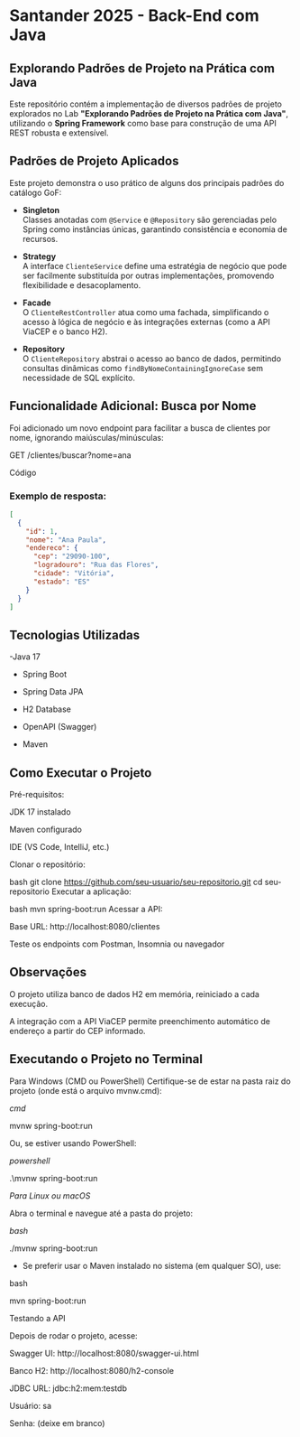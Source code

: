 # Santander 2025 - Back-End com Java

## Explorando Padrões de Projeto na Prática com Java

Este repositório contém a implementação de diversos padrões de projeto explorados no Lab **"Explorando Padrões de Projeto na Prática com Java"**, utilizando o **Spring Framework** como base para construção de uma API REST robusta e extensível.

## Padrões de Projeto Aplicados

Este projeto demonstra o uso prático de alguns dos principais padrões do catálogo GoF:

- **Singleton**  
  Classes anotadas com `@Service` e `@Repository` são gerenciadas pelo Spring como instâncias únicas, garantindo consistência e economia de recursos.

- **Strategy**  
  A interface `ClienteService` define uma estratégia de negócio que pode ser facilmente substituída por outras implementações, promovendo flexibilidade e desacoplamento.

- **Facade**  
  O `ClienteRestController` atua como uma fachada, simplificando o acesso à lógica de negócio e às integrações externas (como a API ViaCEP e o banco H2).

- **Repository**  
  O `ClienteRepository` abstrai o acesso ao banco de dados, permitindo consultas dinâmicas como `findByNomeContainingIgnoreCase` sem necessidade de SQL explícito.

## Funcionalidade Adicional: Busca por Nome

Foi adicionado um novo endpoint para facilitar a busca de clientes por nome, ignorando maiúsculas/minúsculas:

GET /clientes/buscar?nome=ana

Código

### Exemplo de resposta:


```json
[
  {
    "id": 1,
    "nome": "Ana Paula",
    "endereco": {
      "cep": "29090-100",
      "logradouro": "Rua das Flores",
      "cidade": "Vitória",
      "estado": "ES"
    }
  }
]
```

## Tecnologias Utilizadas

-Java 17

- Spring Boot

- Spring Data JPA

- H2 Database

- OpenAPI (Swagger)

- Maven

## Como Executar o Projeto

Pré-requisitos:

JDK 17 instalado

Maven configurado

IDE (VS Code, IntelliJ, etc.)

Clonar o repositório:

bash
git clone https://github.com/seu-usuario/seu-repositorio.git
cd seu-repositorio
Executar a aplicação:

bash
mvn spring-boot:run
Acessar a API:

Base URL: http://localhost:8080/clientes

Teste os endpoints com Postman, Insomnia ou navegador

## Observações
O projeto utiliza banco de dados H2 em memória, reiniciado a cada execução.

A integração com a API ViaCEP permite preenchimento automático de endereço a partir do CEP informado.

## Executando o Projeto no Terminal
Para Windows (CMD ou PowerShell)
Certifique-se de estar na pasta raiz do projeto (onde está o arquivo mvnw.cmd):

*cmd*

mvnw spring-boot:run

Ou, se estiver usando PowerShell:

*powershell*

.\mvnw spring-boot:run

*Para Linux ou macOS*

Abra o terminal e navegue até a pasta do projeto:

*bash*

./mvnw spring-boot:run

- Se preferir usar o Maven instalado no sistema (em qualquer SO), use:

bash

mvn spring-boot:run

Testando a API


Depois de rodar o projeto, acesse:

Swagger UI: http://localhost:8080/swagger-ui.html

Banco H2: http://localhost:8080/h2-console

JDBC URL: jdbc:h2:mem:testdb

Usuário: sa

Senha: (deixe em branco)
